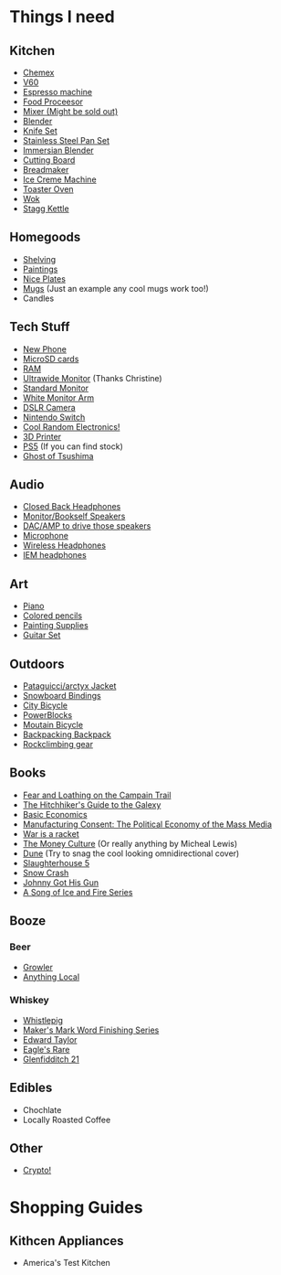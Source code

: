 # Things I need

## Kitchen
- [Chemex](https://www.amazon.com/Chemex-Classic-Pour-over-Glass-Coffeemaker/dp/B0000YWF5E) 
- [V60](https://www.amazon.com/Hario-Ceramic-Coffee-Dripper-White/dp/B002S01CKW?th=1) 
- [Espresso machine](https://www.amazon.com/Breville-BES840XL-Infuser-Espresso-Machine/dp/B00DS4767U/ref=sr_1_3?crid=2AG56BV2399A6&dchild=1&keywords=breville%2Bbes%2B870&qid=1604864551&sprefix=Breville%2BBES%2B%2Coffice-products%2C205&sr=8-3&th=1)
- [Food Proceesor](https://www.amazon.com/gp/product/B01AXM4WV2/ref=as_li_tl?ie=UTF8&camp=1789&creative=9325&creativeASIN=B01AXM4WV2&linkCode=as2&tag=atkyoutube-20&linkId=1e4ce509e90403c5777ead92148a02ef&th=1)
- [Mixer (Might be sold out)](https://www.kitchenaid.com/countertop-appliances/stand-mixers/bowl-lift-stand-mixers/p.pro-line-series-7-quart-bowl-lift-stand-mixer.ksm7586pca.html?)
- [Blender](https://www.amazon.com/dp/B00BY0A8Y8/?tag=atkyoutube-20&th=1)
- [Knife Set](https://www.williams-sonoma.com/products/wusthof-classic-7-piece-knife-block-set/?pkey=cwusthof-knife-sets&isx=0.0.181.81817626953125)
- [Stainless Steel Pan Set](https://www.amazon.com/All-Clad-Stainless-Dishwasher-Tri-Ply-Bonded/dp/B08G4ZNK1W/ref=sr_1_6?dchild=1&keywords=all%2Bclad&qid=1604865447&sr=8-6&th=1)
- [Immersian Blender]()
- [Cutting Board]()
- [Breadmaker]()
- [Ice Creme Machine]()
- [Toaster Oven]()
- [Wok]()
- [Stagg Kettle](https://www.westelm.com/products/stagg-electric-kettle-with-wood-handle-d7168/)

## Homegoods
- [Shelving]()
- [Paintings]() 
- [Nice Plates](https://www.williams-sonoma.com/shop/tabletop-glassware-bar/tabletop-plates/?cm_type=gnav)
- [Mugs](https://store.moma.org/for-the-home/kitchen-dining/coffee-tea/starry-night-mug/105084-105084.html?cgid=for-the-home-kitchen-coffee-tea#start=1) (Just an example any cool mugs work too!)
- Candles

## Tech Stuff 
- [New Phone]()
- [MicroSD cards](https://www.amazon.com/SanDisk-400GB-microSDXC-Memory-Adapter/dp/B07SC7BZHR/ref=sr_1_3?dchild=1&keywords=micro%2Bsd%2Bcard&nav_sdd=aps&pd_rd_r=6b33963e-8a43-4cc2-ae1f-ca6e63c2d970&pd_rd_w=yeb9d&pd_rd_wg=jTuCz&pf_rd_p=3fb72727-c10d-41a6-9a31-f626d7fda90c&pf_rd_r=9MZS61P3E620C3SYJ2DE&qid=1605584728&refinements=p_n_feature_two_browse-bin%3A13203835011&s=pc&sr=1-3&th=1)
- [RAM]()
- [Ultrawide Monitor](https://www.amazon.com/gp/product/B07YLGH9Q5?tag=rtings-mn-r-20&ie=UTF8) (Thanks Christine)
- [Standard Monitor](https://www.amazon.com/gp/product/B078GRM2MV?tag=rtings-mn-r-20&ie=UTF8)
- [White Monitor Arm](https://www.fully.com/jarvis-monitor-arm.html)
- [DSLR Camera](https://www.reddit.com/r/photography/wiki/index#wiki_what_can_i_afford.3F)
- [Nintendo Switch](https://www.amazon.com/Nintendo-Switch-Neon-Blue-Joy%E2%80%91/dp/B07VJRZ62R/ref=sr_1_4?dchild=1&keywords=nintendo%2Bswitch&qid=1605583836&s=videogames&sr=1-4&th=1)
- [Cool Random Electronics!](https://www.tindie.com/)
- [3D Printer](https://www.reddit.com/r/3Dprinting/comments/abf6r7/purchase_advice_megathread_what_to_buy_who_to_buy/ecztovz/)
- [PS5]() (If you can find stock)
- [Ghost of Tsushima](https://www.amazon.com/Ghost-Tsushima-PlayStation-4/dp/B08BSKT43L)


## Audio
- [Closed Back Headphones]()
- [Monitor/Bookself Speakers](https://www.amazon.com/gp/offer-listing/B00RXHEH8Y/ref=as_li_ss_tl?ie=UTF8&f_new=true&linkCode=sl2&tag=zeos-20&linkId=a021eea924b26fd0be35ebb5c6ac48e6)
- [DAC/AMP to drive those speakers]()
- [Microphone]()
- [Wireless Headphones](https://www.amazon.com/Sony-WH-1000XM4-Canceling-Headphones-phone-call/dp/B0863TXGM3/ref=sr_1_4?dchild=1&keywords=sony+headphones&qid=1605584770&sr=8-4)
- [IEM headphones](https://www.amazon.com/Jabra-Wireless-Unlimited-Charging-Optimized/dp/B07H3DJXHZ?ref_=ast_sto_dp)

## Art
- [Piano]()
- [Colored pencils]()
- [Painting Supplies]()
- [Guitar Set]()

## Outdoors 
- [Pataguicci/arctyx Jacket]()
- [Snowboard Bindings]()
- [City Bicycle]()
- [PowerBlocks](https://powerblock.com/)
- [Moutain Bicycle]()
- [Backpacking Backpack]()
- [Rockclimbing gear]()

## Books
- [Fear and Loathing on the Campain Trail](https://www.amazon.com/Fear-Loathing-Campaign-Trail-72/dp/1451691572/ref=sr_1_1?crid=29IZXM7LPWO94&dchild=1&keywords=fear+and+loathing+in+the+campaign+trail&qid=1605583977&sprefix=fear+and+loathing+ib+tge+c%2Caps%2C198&sr=8-1)
- [The Hitchhiker's Guide to the Galexy](https://www.amazon.com/Ultimate-Hitchhikers-Guide-Galaxy/dp/0345453743/ref=sr_1_1?dchild=1&keywords=hitchhiker%27s+guide+to+the+galaxy&qid=1605584025&sr=8-1)
- [Basic Economics](https://www.amazon.com/Basic-Economics-Thomas-Sowell/dp/0465060730/ref=sr_1_1?crid=3O64CPSPBKT5A&dchild=1&keywords=basic+economics+thomas+sowell&qid=1605584047&sprefix=basic+econ%2Caps%2C205&sr=8-1)
- [Manufacturing Consent: The Political Economy of the Mass Media](https://www.amazon.com/Manufacturing-Consent-Political-Economy-Media/dp/0375714499/ref=sr_1_1?crid=2OSV1WZVZUQSX&dchild=1&keywords=manufacturing+consent+noam+chomsky&qid=1605584063&sprefix=manufacturing+maintenance%2Caps%2C204&sr=8-1)
- [War is a racket](https://www.amazon.com/War-Racket-Original-Smedley-Butler/dp/1939438586/ref=sr_1_1?dchild=1&keywords=War+is+a+racket&qid=1605584085&sr=8-1)
- [The Money Culture](https://www.amazon.com/Money-Culture-Michael-Lewis/dp/0393338657/ref=pd_sbs_14_1/144-0206506-7688979?_encoding=UTF8&pd_rd_i=0393338657&pd_rd_r=314d911b-be22-4337-8a76-37c17f1c9d4b&pd_rd_w=TlfFl&pd_rd_wg=tqtWn&pf_rd_p=ed1e2146-ecfe-435e-b3b5-d79fa072fd58&pf_rd_r=8YJ0VPEXG6T3CVV695X5&psc=1&refRID=8YJ0VPEXG6T3CVV695X5) (Or really anything by Micheal Lewis)
- [Dune](https://www.amazon.com/Dune-Penguin-Galaxy-Frank-Herbert/dp/0143111582/ref=tmm_hrd_swatch_0?_encoding=UTF8&qid=1605584150&sr=1-1) (Try to snag the cool looking omnidirectional cover)
- [Slaughterhouse 5](https://www.amazon.com/Slaughterhouse-Five-Anniversary-Modern-Library-Novels/dp/0385312083/ref=tmm_hrd_swatch_0?_encoding=UTF8&qid=1605584196&sr=1-1)
- [Snow Crash](https://www.amazon.com/Snow-Crash-Neal-Stephenson/dp/0553380958/ref=tmm_pap_swatch_0?_encoding=UTF8&qid=1605584304&sr=1-1)
- [Johnny Got His Gun](https://www.amazon.com/Johnny-Got-His-Gun-Novel/dp/0553274325/ref=sr_1_1?dchild=1&keywords=johnny+got+his+gun&qid=1605584336&s=books&sr=1-1)
- [A Song of Ice and Fire Series](https://www.amazon.com/Game-Thrones-Song-Ice-Fire/dp/0553103547)
  
## Booze
### Beer
- [Growler]()
- [Anything Local]()

### Whiskey
- [Whistlepig]()
- [Maker's Mark Word Finishing Series]()
- [Edward Taylor]()
- [Eagle's Rare]()
- [Glenfidditch 21]()

## Edibles 
- Chochlate
- Locally Roasted Coffee

## Other
- [Crypto!]()
  
# Shopping Guides
## Kithcen Appliances
- America's Test Kitchen